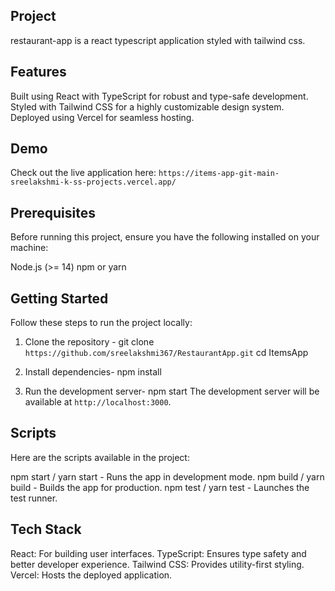 Project
-------
restaurant-app is a react typescript application styled with tailwind css.

Features
--------
Built using React with TypeScript for robust and type-safe development.
Styled with Tailwind CSS for a highly customizable design system.
Deployed using Vercel for seamless hosting.

Demo
-----
Check out the live application here: `https://items-app-git-main-sreelakshmi-k-ss-projects.vercel.app/`

Prerequisites
-------------
Before running this project, ensure you have the following installed on your machine:

Node.js (>= 14)
npm or yarn

Getting Started
---------------
Follow these steps to run the project locally:

1. Clone the repository -
    git clone `https://github.com/sreelakshmi367/RestaurantApp.git`
    cd ItemsApp

2. Install dependencies-
    npm install

3. Run the development server-
    npm start
    The development server will be available at `http://localhost:3000`.


Scripts
-------
Here are the scripts available in the project:

npm start / yarn start - Runs the app in development mode.
npm build / yarn build - Builds the app for production.
npm test / yarn test - Launches the test runner.

Tech Stack
-----------
React: For building user interfaces.
TypeScript: Ensures type safety and better developer experience.
Tailwind CSS: Provides utility-first styling.
Vercel: Hosts the deployed application.

